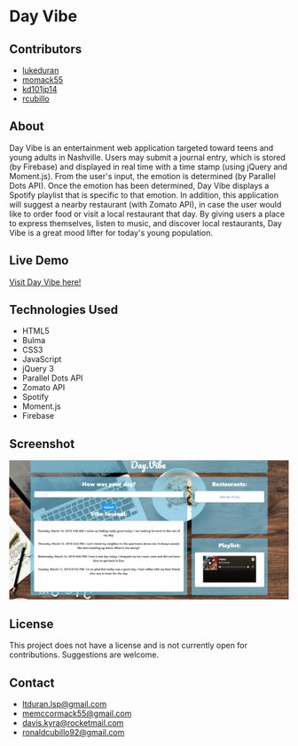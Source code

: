 # Day Vibe

## Contributors
- [lukeduran](https://github.com/lukeduran)
- [momack55](https://github.com/momack55)
- [kd101jp14](https://github.com/kd101jp14)
- [rcubillo](https://github.com/rcubillo)

## About
Day Vibe is an entertainment web application targeted toward teens and young adults in Nashville. Users may submit a journal entry, which is stored (by Firebase) and displayed in real time with a time stamp (using jQuery and Moment.js). From the user's input, the emotion is determined (by Parallel Dots API). Once the emotion has been determined, Day Vibe displays a Spotify playlist that is specific to that emotion. In addition, this application will suggest a nearby restaurant (with Zomato API), in case the user would like to order food or visit a local restaurant that day. By giving users a place to express themselves, listen to music, and discover local restaurants, Day Vibe is a great mood lifter for today's young population.

## Live Demo
[Visit Day Vibe here!](https://lukeduran.github.io/projectone/)

## Technologies Used
- HTML5
- Bulma
- CSS3
- JavaScript
- jQuery 3
- Parallel Dots API
- Zomato API
- Spotify
- Moment.js
- Firebase

## Screenshot
![Day Vibe Screenshot](assets/images/screenshot.png)

## License

This project does not have a license and is not currently open for contributions. Suggestions are welcome.

## Contact
- ltduran.lsp@gmail.com
- memccormack55@gmail.com
- davis.kyra@rocketmail.com
- ronaldcubillo92@gmail.com
